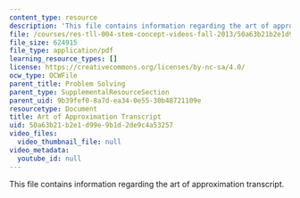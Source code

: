 ```yaml
---
content_type: resource
description: 'This file contains information regarding the art of approximation transcript. '
file: /courses/res-tll-004-stem-concept-videos-fall-2013/50a63b21b2e1d99e9b1d2de9c4a53257_MITRES_TLL-004F13_ArtofApp.pdf
file_size: 624915
file_type: application/pdf
learning_resource_types: []
license: https://creativecommons.org/licenses/by-nc-sa/4.0/
ocw_type: OCWFile
parent_title: Problem Solving
parent_type: SupplementalResourceSection
parent_uid: 9b39fef0-8a7d-ea34-0e55-30b48721109e
resourcetype: Document
title: Art of Approximation Transcript
uid: 50a63b21-b2e1-d99e-9b1d-2de9c4a53257
video_files:
  video_thumbnail_file: null
video_metadata:
  youtube_id: null
---
```

This file contains information regarding the art of approximation transcript. 